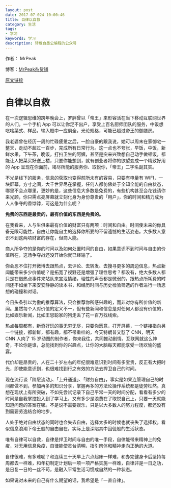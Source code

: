 ```yaml
---
layout: post
date: 2017-07-024 10:00:46
title: 自律以自救 
category: 生活
tags: 
- 学习
keywords: 学习
description: 转载自愚公编程的公众号 
---
```


作者： MrPeak 

博客：[MrPeak杂货铺](http://mrpeak.cn/)

[原文链接](http://mp.weixin.qq.com/s?__biz=MzI5MjEzNzA1MA==&mid=2650264437&idx=1&sn=3aa3f23a6bdf4f494184bb1b9f387932&chksm=f4068240c3710b56dea0d4b179483ca59c10dca4eea4a0b81168e447167b9660f3710a168b30&mpshare=1&scene=23&srcid=0724FQICHj0zEICis9IEuy4k#rd)

# 自律以自救 

在一次逻辑思维的跨年晚会上，罗胖曾以「帝王」来形容活在当下移动互联网世界的人们。一个手机 App 可以让你足不出户，享受上百名厨师团队的服务，中饭想吃啥菜式、样品，输入框中一应俱全，光论规格，可能已超过帝王的御膳房。

我老婆曾在经历一周的忙碌疲惫之后，一脸自豪的跟我说，她可以周末在家御宅一整天，走动不超过一百步，完成所有日常行为。这一点也不夸张，早饭，中饭，新鲜水果，下午茶，晚饭，打扫卫生的阿姨，甚至是突来兴致想自己动手做顿饭，都能让人把菜买好送上楼，只要你能想到，就有创业者将你的欲望变成一个精致好用的 App 呈现在你面前，竭尽所能的服务你、取悦你，「帝王」二字名副其实。

不光是线下的服务，信息的获取也变得前所未有的容易，只要有电量有 WIFI，一块屏幕，方寸之间，大千世界尽在掌握，任何人都仿佛处于全知全能的自由状态，哪里不会点哪里，更妙的是，这些信息大多数是免费的，有些机构甚至会花钱请你来光顾，你只需点亮屏幕就立刻化身为身份尊贵的「用户」，你的时间和精力成为人人争夺的香饽饽，可这是为什么呢？

**免费的东西是最贵的，最有价值的东西是免费的。**

在我看来，人与生俱来最有价值的财富只有两项：时间和自由。时间使未来的你具备无限可能性，自由让你能自主的选择你所要的不留遗憾的生活姿态。大多数人意识不到这两项财富的存在，但商人能。

商人所争夺的是你的时间以及如何处置时间的自由，如果意识不到时间与自由的价值所在，这场争夺战还没开始你就已经输了。

你会忍不住打开微博去跟热点，去评论、去转发、去搜寻更多的周边信息，热点新闻能带来多少价值呢？是拓宽了视野还是增强了理性思考？都没有，绝大多数人都只是在借热点事件来站队来宣泄情绪，理性的声音都是微弱的，跟热点所耗费的时间还不如坐下来安安静静的读本书，和经历时间与历史检验筛选的作者进行一场思想的碰撞和对话。

今日头条引以为傲的推荐算法，只会推荐你所感兴趣的，而非对你有所价值的新闻。虽然每个人对价值的定义不一，但有些新闻和信息是对任何人都没有价值的，比如娱乐新闻，比如王思聪家的狗走丢了花一百万找线索。

热点每周都有，新奇好玩的事无穷无尽，只要你愿意，打开屏幕，一个链接指向另一个链接，都新鲜，都有趣，都不带重样的，今天特朗普又怼了 CNN，明天 CNN 人肉了 15 岁动图的制作者，你来我往，共同推动剧情。互联网就这么神奇，不论你是谁，总能找到你的兴趣点，让你的大脑每天都能享受一场欢愉的盛宴。

代价却是昂贵的，人在二十岁左右的年纪很难意识到时间有多宝贵，反正有大把时光，即使能意识到，也很难找到行之有效的方法去捍卫自己的时间。

现在流行谈「阶层流动」、「上升通道」、「财务自由」，事实是如果连管理自己的时间都做不到，参加再多的知识分享，掌握再多的方法论操作系统都是徒劳枉然。真想在现状上有所突破，不如先尝试记录下自己平常一天的时间分配，看看有多少的时间是自我掌控投入到了学习上，又有多少是浪费在了取悦自己上，只要一天就能知道问题的答案在哪。不是说不需要娱乐，只是以大多数人的努力程度，都还没有到需要劳逸结合的地步。

人处于绝对自由状态的同时也会失去自由，选择太多的时候也就丧失了选择权。看似信息浪潮下帝王般的自由自在，实际上是深陷其中囚徒般的生活状态。

唯有自律可以自救，自律是捍卫时间与自由的唯一手段，自律能带来精神上的免疫，对无用信息免疫，自律能使灵台清明，指引肉体和精神走向正确的大道。

自律很难，有多难呢？和连续三十天早上六点起床一样难，和办完健身卡后坚持每周都去一样难，和年初制定计划后一项一项严格实施一样难，自律非是一日之功，是日复一日的一丝不苟，是融入平常生活习惯成自然的一种状态。

如果说对未来的自己有什么期望的话，我希望是「一直自律」。

